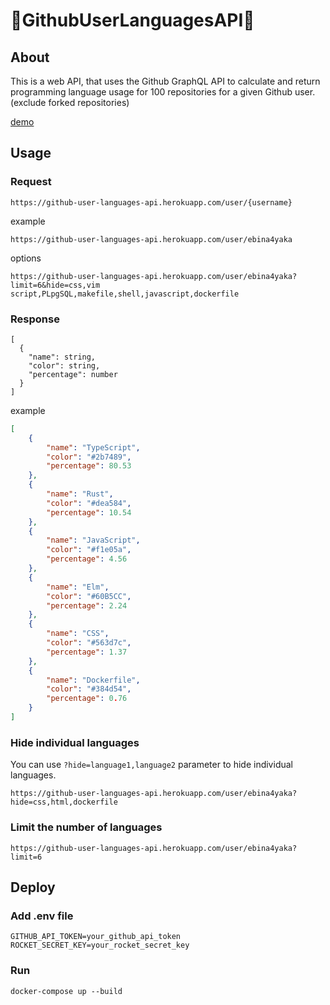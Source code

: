 # 🦀GithubUserLanguagesAPI🦀

## About

This is a web API, that uses the Github GraphQL API to calculate and return programming language usage for 100 repositories for a given Github user. (exclude forked repositories)

[demo](https://github-user-languages-view.herokuapp.com/)

## Usage

### Request

```
https://github-user-languages-api.herokuapp.com/user/{username}
```

example

```
https://github-user-languages-api.herokuapp.com/user/ebina4yaka
```

options
```
https://github-user-languages-api.herokuapp.com/user/ebina4yaka?limit=6&hide=css,vim script,PLpgSQL,makefile,shell,javascript,dockerfile
```

### Response

```
[
  {
    "name": string,
    "color": string,
    "percentage": number
  }
]
```

example

```Json
[
	{
		"name": "TypeScript",
		"color": "#2b7489",
		"percentage": 80.53
	},
	{
		"name": "Rust",
		"color": "#dea584",
		"percentage": 10.54
	},
	{
		"name": "JavaScript",
		"color": "#f1e05a",
		"percentage": 4.56
	},
	{
		"name": "Elm",
		"color": "#60B5CC",
		"percentage": 2.24
	},
	{
		"name": "CSS",
		"color": "#563d7c",
		"percentage": 1.37
	},
	{
		"name": "Dockerfile",
		"color": "#384d54",
		"percentage": 0.76
	}
]
```

### Hide individual languages

You can use `?hide=language1,language2` parameter to hide individual languages.

```
https://github-user-languages-api.herokuapp.com/user/ebina4yaka?hide=css,html,dockerfile
```

### Limit the number of languages

```
https://github-user-languages-api.herokuapp.com/user/ebina4yaka?limit=6
```

## Deploy

### Add .env file

```Shell
GITHUB_API_TOKEN=your_github_api_token
ROCKET_SECRET_KEY=your_rocket_secret_key
```

### Run

```Shell
docker-compose up --build
```
